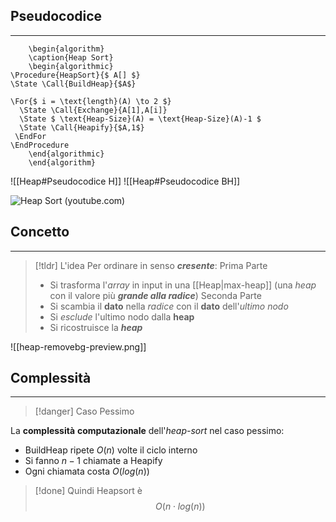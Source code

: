 ## Pseudocodice
---
```pseudo
	\begin{algorithm}
	\caption{Heap Sort}
	\begin{algorithmic}
\Procedure{HeapSort}{$ A[] $}
\State \Call{BuildHeap}{$A$}

\For{$ i = \text{length}(A) \to 2 $}
  \State \Call{Exchange}{A[1],A[i]}
  \State $ \text{Heap-Size}(A) = \text{Heap-Size}(A)-1 $
  \State \Call{Heapify}{$A,1$}
 \EndFor
\EndProcedure
	\end{algorithmic}
	\end{algorithm}
```
![[Heap#Pseudocodice H]]
![[Heap#Pseudocodice BH]]

![Heap Sort (youtube.com)](https://www.youtube.com/watch?v=_bkow6IykGM)

## Concetto
---
>[!tldr] L'idea
>Per ordinare in senso ***cresente***:
>Prima Parte
>- Si trasforma l'*array* in input in una [[Heap|max-heap]] (una *heap* con il valore più ***grande alla radice***)
>Seconda Parte
>- Si scambia il **dato** nella *radice* con il **dato** dell'*ultimo nodo*
>- Si *esclude* l'ultimo nodo dalla **heap**
>- Si ricostruisce la ***heap***

![[heap-removebg-preview.png]]

## Complessità
---
>[!danger] Caso Pessimo

La **complessità** **computazionale** dell'*heap-sort* nel caso pessimo:
- $\text{BuildHeap}$ ripete $O(n)$ volte il ciclo interno
- Si fanno $n-1$ chiamate a $\text{Heapify}$
- Ogni chiamata costa $O(log(n))$

>[!done] Quindi $\text{Heapsort}$ è$$O(n\cdot log(n))$$
